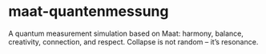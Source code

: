 # maat-quantenmessung
A quantum measurement simulation based on Maat: harmony, balance, creativity, connection, and respect. Collapse is not random – it’s resonance.
